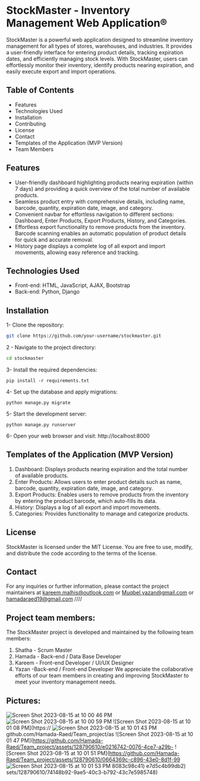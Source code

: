 
# StockMaster - Inventory Management Web Application®

StockMaster is a powerful web application designed to streamline inventory management for all types of stores, warehouses, and industries. It provides a user-friendly interface for entering product details, tracking expiration dates, and efficiently managing stock levels. With StockMaster, users can effortlessly monitor their inventory, identify products nearing expiration, and easily execute export and import operations.
## Table of Contents

- Features
- Technologies Used
- Installation
- Contributing
- License
- Contact
- Templates of the Application (MVP Version)
- Team Members

## Features
 * User-friendly dashboard highlighting products nearing expiration (within 7 days) and providing a quick overview of the total number of available products.
 * Seamless product entry with comprehensive details, including name, barcode, quantity, expiration date, image, and category.
 * Convenient navbar for effortless navigation to different sections: Dashboard, Enter Products, Export Products, History, and Categories.
 * Effortless export functionality to remove products from the inventory. Barcode scanning enables an automatic population of product details for quick and accurate removal.
 * History page displays a complete log of all export and import movements, allowing easy reference and tracking.
 
## Technologies Used
-   Front-end: HTML, JavaScript, AJAX, Bootstrap
-	Back-end: Python, Django

## Installation
1- Clone the repository:
``` bash
git clone https://github.com/your-username/stockmaster.git
```
2 - Navigate to the project directory:
``` bash
cd stockmaster
```
3- Install the required dependencies:
```
pip install -r requirements.txt
```
4- Set up the database and apply migrations:
```
python manage.py migrate
```
5- Start the development server:
```
python manage.py runserver
```
6- Open your web browser and visit: http://localhost:8000

## Templates of the Application (MVP Version)
1. Dashboard: Displays products nearing expiration and the total number of available products.
2. Enter Products: Allows users to enter product details such as name, barcode, quantity, expiration date, image, and category.
3. Export Products: Enables users to remove products from the inventory by entering the product barcode, which auto-fills its data.
4. History: Displays a log of all export and import movements.
5. Categories: Provides functionality to manage and categorize products.
	
## License
StockMaster is licensed under the MIT License. You are free to use, modify, and distribute the code according to the terms of the license.

## Contact
For any inquiries or further information, please contact the project maintainers at kareem.malhis@outlook.com or Muqbel.yazan@gmail.com or hamadaraed19@gmail.com //// 

## Project team members:
The StockMaster project is developed and maintained by the following team members:

1. Shatha - Scrum Master
2. Hamada - Back-end / Data Base Developer
3. Kareem - Front-end Developer / UI/UX Designer 
4. Yazan -Back-end / Front-end Developer
We appreciate the collaborative efforts of our team members in creating and improving StockMaster to meet your inventory management needs.

## Pictures:
![Screen Shot 2023-08-15 at 10 00 46 PM](https://github.com/Hamada-Raed/Team_project/assets/128790610/ba071c27-7ff2-4ca1-a27d-58dce555b3cd)
![Screen Shot 2023-08-15 at 10 00 59 PM](https://github.com/Hamada-Raed/Team_project/assets/128790610/023e88d8-b55f-41d9-a02d-da003fb8d6bb)
![Screen Shot 2023-08-15 at 10 01 08 PM](https://
![Screen Shot 2023-08-15 at 10 01 43 PM](https://github.com/Hamada-Raed/Team_project/assets/128790610/ca6dc820-da72-49f6-ba31-34f8b8b80f00)
github.com/Hamada-Raed/Team_project/as
![Screen Shot 2023-08-15 at 10 01 47 PM](https://github.com/Hamada-Raed/Team_project/assets/128790610/e0216742-0076-4ce7-a29b-
![Screen Shot 2023-08-15 at 10 01 51 PM](https://github.com/Hamada-Raed/Team_project/assets/128790610/0664369c-c896-43e0-8d1f-99
![Screen Shot 2023-08-15 at 10 01 53 PM](https://github.com/Hamada-Raed/Team_project/assets/128790610/8d5ede84-1c8b-4acb-b13a-22fbe1231011)
8083c98c41)
e7d5c4b99db2)
sets/128790610/74148b92-9ae5-40c3-b792-43c7e5985748)

  



